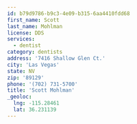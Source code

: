 ```yaml
---
id: b79d9786-b9c3-4e09-b315-6aa4410fdd68
first_name: Scott
last_name: Mohlman
license: DDS
services:
  - dentist
category: dentists
address: '7416 Shallow Glen Ct.'
city: 'Las Vegas'
state: NV
zip: '89129'
phone: '(702) 731-5700'
title: 'Scott Mohlman'
_geoloc:
  lng: -115.28461
  lat: 36.231139
---
```

